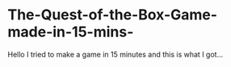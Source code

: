 # The-Quest-of-the-Box-Game-made-in-15-mins-
Hello I tried to make a game in 15 minutes and this is what I got...
